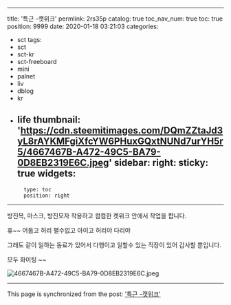 
---
title: '특근 -캣위크'
permlink: 2rs35p
catalog: true
toc_nav_num: true
toc: true
position: 9999
date: 2020-01-18 03:21:03
categories:
- sct
tags:
- sct
- sct-kr
- sct-freeboard
- mini
- palnet
- liv
- dblog
- kr
- life
thumbnail: 'https://cdn.steemitimages.com/DQmZZtaJd3yL8rAYKMFgiXfcYW6PHuxGQxtNUNd7urYH5r5/4667467B-A472-49C5-BA79-0D8EB2319E6C.jpeg'
sidebar:
    right:
        sticky: true
widgets:
    -
        type: toc
        position: right
---


방진복, 마스크, 방진모자 착용하고 컴컴한 켓위크 안에서 
작업을 합니다. 

휴~~ 어둡고 허리 펼수없고 아이고 허리야 다리야

그래도 같이 일하는 동료가 있어서 다행이고 
일할수 있는 직장이 있어 감사할 뿐입니다.  

모두 화이팅 ~~ 

![4667467B-A472-49C5-BA79-0D8EB2319E6C.jpeg](https://cdn.steemitimages.com/DQmZZtaJd3yL8rAYKMFgiXfcYW6PHuxGQxtNUNd7urYH5r5/4667467B-A472-49C5-BA79-0D8EB2319E6C.jpeg)

- - -

This page is synchronized from the post: ['특근 -캣위크'](https://steemit.com/@kingbit/2rs35p)
